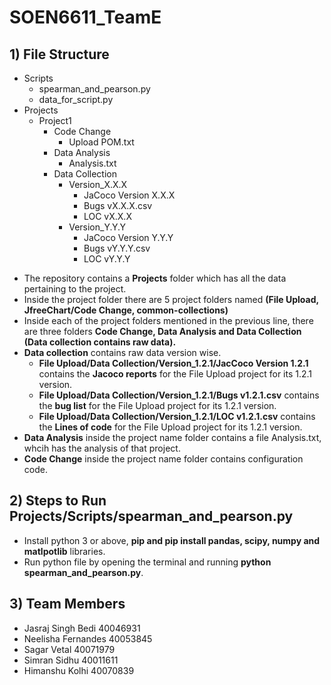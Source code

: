 # SOEN6611_TeamE


## 1) File Structure

+ Scripts
    - spearman_and_pearson.py
    - data_for_script.py
+ Projects
    - Project1
        + Code Change
            - Upload POM.txt
        + Data Analysis
            - Analysis.txt
        + Data Collection
            - Version_X.X.X
                + JaCoco Version X.X.X
                + Bugs vX.X.X.csv
                + LOC vX.X.X
            - Version_Y.Y.Y
                + JaCoco Version Y.Y.Y
                + Bugs vY.Y.Y.csv
                + LOC vY.Y.Y


- The repository contains a **Projects** folder which has all the data pertaining to the project.
- Inside the project folder there are 5 project folders named **(File Upload, JfreeChart/Code Change,  common-collections)**
- Inside each of the project folders mentioned in the previous line, there are three folders **Code Change, Data Analysis and Data Collection (Data collection contains raw data).**
- **Data collection** contains raw data version wise. 
    + **File Upload/Data Collection/Version_1.2.1/JacCoco Version 1.2.1** contains the **Jacoco reports** for the File Upload project for its 1.2.1 version.
    + **File Upload/Data Collection/Version_1.2.1/Bugs v1.2.1.csv** contains the **bug list**   for the File Upload project for its 1.2.1 version.
    + **File Upload/Data Collection/Version_1.2.1/LOC v1.2.1.csv** contains the **Lines of code**   for the File Upload project for its 1.2.1 version.
- **Data Analysis** inside the project name folder contains a file Analysis.txt, whcih has the analysis of that project.
- **Code Change** inside the project name folder contains configuration code.


## 2) Steps to Run Projects/Scripts/spearman_and_pearson.py  
- Install python 3 or above, **pip and pip install pandas, scipy, numpy and matlpotlib** libraries.
- Run python file by opening the terminal and running **python spearman_and_pearson.py**.

## 3) Team Members

- Jasraj Singh Bedi  40046931
- Neelisha Fernandes 40053845
- Sagar Vetal  40071979
- Simran Sidhu  40011611
- Himanshu Kolhi 40070839

